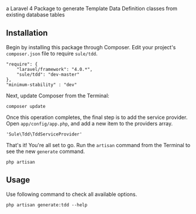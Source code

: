 a Laravel 4 Package to generate Template Data Definition classes from existing database tables

## Installation

Begin by installing this package through Composer. Edit your project's `composer.json` file to require `sule/tdd`.

    "require": {
        "laravel/framework": "4.0.*",
        "sule/tdd": "dev-master"
    },
    "minimum-stability" : "dev"

Next, update Composer from the Terminal:

    composer update

Once this operation completes, the final step is to add the service provider. Open `app/config/app.php`, and add a new item to the providers array.

    'Sule\Tdd\TddServiceProvider'

That's it! You're all set to go. Run the `artisan` command from the Terminal to see the new `generate` command.

    php artisan

## Usage

Use following command to check all available options.

    php artisan generate:tdd --help
